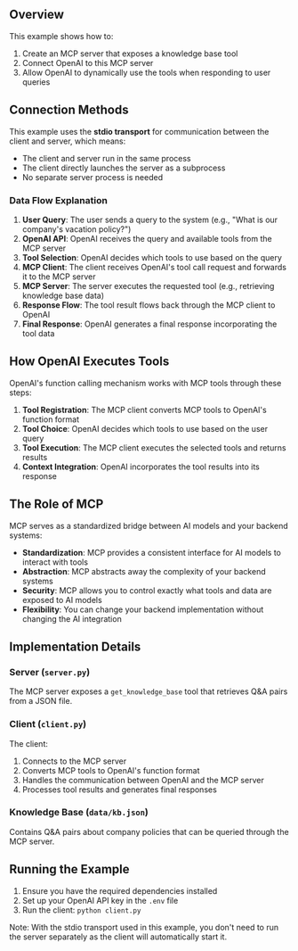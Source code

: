 
## Overview

This example shows how to:

1. Create an MCP server that exposes a knowledge base tool
2. Connect OpenAI to this MCP server
3. Allow OpenAI to dynamically use the tools when responding to user queries

## Connection Methods

This example uses the **stdio transport** for communication between the client and server, which means:

- The client and server run in the same process
- The client directly launches the server as a subprocess
- No separate server process is needed


### Data Flow Explanation

1. **User Query**: The user sends a query to the system (e.g., "What is our company's vacation policy?")
2. **OpenAI API**: OpenAI receives the query and available tools from the MCP server
3. **Tool Selection**: OpenAI decides which tools to use based on the query
4. **MCP Client**: The client receives OpenAI's tool call request and forwards it to the MCP server
5. **MCP Server**: The server executes the requested tool (e.g., retrieving knowledge base data)
6. **Response Flow**: The tool result flows back through the MCP client to OpenAI
7. **Final Response**: OpenAI generates a final response incorporating the tool data

## How OpenAI Executes Tools

OpenAI's function calling mechanism works with MCP tools through these steps:

1. **Tool Registration**: The MCP client converts MCP tools to OpenAI's function format
2. **Tool Choice**: OpenAI decides which tools to use based on the user query
3. **Tool Execution**: The MCP client executes the selected tools and returns results
4. **Context Integration**: OpenAI incorporates the tool results into its response

## The Role of MCP

MCP serves as a standardized bridge between AI models and your backend systems:

- **Standardization**: MCP provides a consistent interface for AI models to interact with tools
- **Abstraction**: MCP abstracts away the complexity of your backend systems
- **Security**: MCP allows you to control exactly what tools and data are exposed to AI models
- **Flexibility**: You can change your backend implementation without changing the AI integration

## Implementation Details

### Server (`server.py`)

The MCP server exposes a `get_knowledge_base` tool that retrieves Q&A pairs from a JSON file.

### Client (`client.py`)

The client:

1. Connects to the MCP server
2. Converts MCP tools to OpenAI's function format
3. Handles the communication between OpenAI and the MCP server
4. Processes tool results and generates final responses

### Knowledge Base (`data/kb.json`)

Contains Q&A pairs about company policies that can be queried through the MCP server.

## Running the Example

1. Ensure you have the required dependencies installed
2. Set up your OpenAI API key in the `.env` file
3. Run the client: `python client.py`

Note: With the stdio transport used in this example, you don't need to run the server separately as the client will automatically start it.